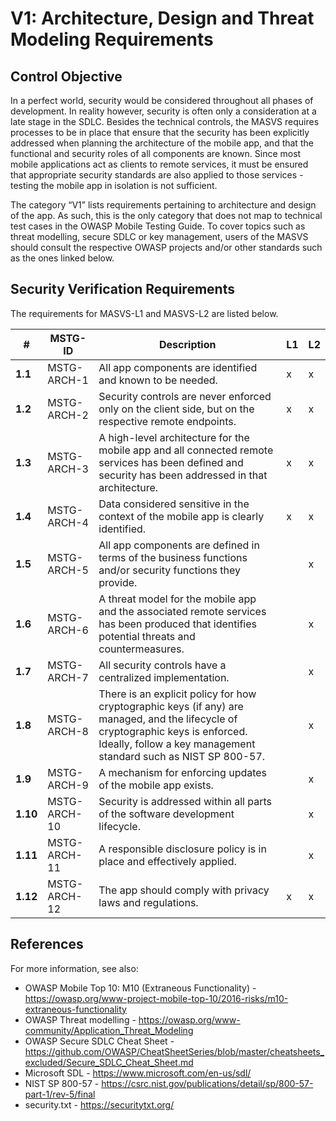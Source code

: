 # V1: Architecture, Design and Threat Modeling Requirements

## Control Objective

In a perfect world, security would be considered throughout all phases of development. In reality however, security is often only a consideration at a late stage in the SDLC. Besides the technical controls, the MASVS requires processes to be in place that ensure that the security has been explicitly addressed when planning the architecture of the mobile app, and that the functional and security roles of all components are known. Since most mobile applications act as clients to remote services, it must be ensured that appropriate security standards are also applied to those services - testing the mobile app in isolation is not sufficient.

The category “V1” lists requirements pertaining to architecture and design of the app. As such, this is the only category that does not map to technical test cases in the OWASP Mobile Testing Guide. To cover topics such as threat modelling, secure SDLC or key management, users of the MASVS should consult the respective OWASP projects and/or other standards such as the ones linked below.

## Security Verification Requirements

The requirements for MASVS-L1 and MASVS-L2 are listed below.

| # | MSTG-ID | Description | L1 | L2 |
| -- | ---------- | ---------------------- | - | - |
| **1.1** | MSTG-ARCH-1 | All app components are identified and known to be needed. | x | x |
| **1.2** | MSTG-ARCH-2 | Security controls are never enforced only on the client side, but on the respective remote endpoints. | x | x |
| **1.3** | MSTG-ARCH-3 | A high-level architecture for the mobile app and all connected remote services has been defined and security has been addressed in that architecture. | x | x |
| **1.4** | MSTG-ARCH-4 | Data considered sensitive in the context of the mobile app is clearly identified. | x | x |
| **1.5** | MSTG-ARCH-5 | All app components are defined in terms of the business functions and/or security functions they provide. |  | x |
| **1.6** | MSTG-ARCH-6 | A threat model for the mobile app and the associated remote services has been produced that identifies potential threats and countermeasures. |  | x |
| **1.7** | MSTG-ARCH-7 | All security controls have a centralized implementation. |  | x |
| **1.8** | MSTG-ARCH-8 | There is an explicit policy for how cryptographic keys (if any) are managed, and the lifecycle of cryptographic keys is enforced. Ideally, follow a key management standard such as NIST SP 800-57. |  | x |
| **1.9** | MSTG-ARCH-9 | A mechanism for enforcing updates of the mobile app exists. |  | x |
| **1.10** | MSTG-ARCH-10 | Security is addressed within all parts of the software development lifecycle. |  | x |
| **1.11** | MSTG-ARCH-11 | A responsible disclosure policy is in place and effectively applied. |  | x |
| **1.12** | MSTG-ARCH-12 | The app should comply with privacy laws and regulations. | x | x |

<!-- \pagebreak -->
## References

For more information, see also:

- OWASP Mobile Top 10: M10 (Extraneous Functionality) - <https://owasp.org/www-project-mobile-top-10/2016-risks/m10-extraneous-functionality>
- OWASP Threat modelling - <https://owasp.org/www-community/Application_Threat_Modeling>
- OWASP Secure SDLC Cheat Sheet - <https://github.com/OWASP/CheatSheetSeries/blob/master/cheatsheets_excluded/Secure_SDLC_Cheat_Sheet.md>
- Microsoft SDL - <https://www.microsoft.com/en-us/sdl/>
- NIST SP 800-57 - <https://csrc.nist.gov/publications/detail/sp/800-57-part-1/rev-5/final>
- security.txt - <https://securitytxt.org/>
